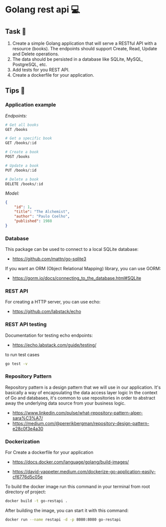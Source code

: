 # Golang rest api 💻

## Task 📝

1. Create a simple Golang application that will serve a RESTful API with a resource (books). The endpoints should support Create, Read, Update and Delete operations.
2. The data should be persisted in a database like SQLite, MySQL, PostgreSQL, etc.
3. Add tests for you REST API.
4. Create a dockerfile for your application.

## Tips 🧞

### Application example

_Endpoints:_

```sh
# Get all books
GET /books

# Get a specific book
GET /books/:id

# Create a book
POST /books

# Update a book
PUT /books/:id

# Delete a book
DELETE /books/:id
```

_Model:_

```json
{
    "id": 1,
    "title": "The Alchemist",
    "author": "Paulo Coelho",
    "published": 1988
}
```

### Database

This package can be used to connect to a local SQLite database:

-   https://github.com/mattn/go-sqlite3

If you want an ORM (Object Relational Mapping) library, you can use GORM:

-   https://gorm.io/docs/connecting_to_the_database.html#SQLite

### REST API

For creating a HTTP server, you can use echo:

-   https://github.com/labstack/echo

### REST API testing

Documentation for testing echo endpoints:

-   https://echo.labstack.com/guide/testing/

to run test cases 

```bash
go test -v
```

### Repository Pattern 
Repository pattern is a design pattern that we will use in our application. It's basically a way of encapsulating the data access layer logic
In the context of Go and databases, it's common to use repositories in order to abstract away the underlying data source from your business logic.
 
-  https://www.linkedin.com/pulse/what-repository-pattern-alper-sara%C3%A7/
-  https://medium.com/@pererikbergman/repository-design-pattern-e28c0f3e4a30

### Dockerization 
For Create a dockerfile for your application

- https://docs.docker.com/language/golang/build-images/

- https://david-yappeter.medium.com/dockerize-go-application-easily-cf6776d5c05e


To build the docker image run this command in your terminal from root directory of project:
```bash
docker build -t go-restapi .
```
After building the image, you can start it with this command:

```bash
docker run --name restapi -d -p 8080:8080 go-restapi
```